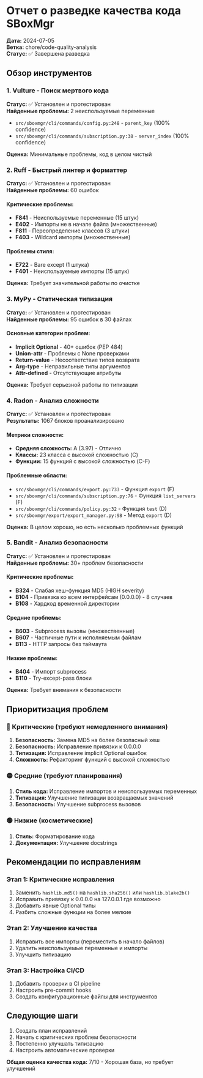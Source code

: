 # Отчет о разведке качества кода SBoxMgr

**Дата:** 2024-07-05  
**Ветка:** chore/code-quality-analysis  
**Статус:** ✅ Завершена разведка

## Обзор инструментов

### 1. Vulture - Поиск мертвого кода
**Статус:** ✅ Установлен и протестирован  
**Найденные проблемы:** 2 неиспользуемые переменные
- `src/sboxmgr/cli/commands/config.py:248` - `parent_key` (100% confidence)
- `src/sboxmgr/cli/commands/subscription.py:38` - `server_index` (100% confidence)

**Оценка:** Минимальные проблемы, код в целом чистый

### 2. Ruff - Быстрый линтер и форматтер
**Статус:** ✅ Установлен и протестирован  
**Найденные проблемы:** 60 ошибок

#### Критические проблемы:
- **F841** - Неиспользуемые переменные (15 штук)
- **E402** - Импорты не в начале файла (множественные)
- **F811** - Переопределение классов (3 штуки)
- **F403** - Wildcard импорты (множественные)

#### Проблемы стиля:
- **E722** - Bare except (1 штука)
- **F401** - Неиспользуемые импорты (15 штук)

**Оценка:** Требует значительной работы по очистке

### 3. MyPy - Статическая типизация
**Статус:** ✅ Установлен и протестирован  
**Найденные проблемы:** 95 ошибок в 30 файлах

#### Основные категории проблем:
- **Implicit Optional** - 40+ ошибок (PEP 484)
- **Union-attr** - Проблемы с None проверками
- **Return-value** - Несоответствие типов возврата
- **Arg-type** - Неправильные типы аргументов
- **Attr-defined** - Отсутствующие атрибуты

**Оценка:** Требует серьезной работы по типизации

### 4. Radon - Анализ сложности
**Статус:** ✅ Установлен и протестирован  
**Результаты:** 1067 блоков проанализировано

#### Метрики сложности:
- **Средняя сложность:** A (3.97) - Отлично
- **Классы:** 23 класса с высокой сложностью (C)
- **Функции:** 15 функций с высокой сложностью (C-F)

#### Проблемные области:
- `src/sboxmgr/cli/commands/export.py:733` - Функция `export` (F)
- `src/sboxmgr/cli/commands/subscription.py:76` - Функция `list_servers` (F)
- `src/sboxmgr/cli/commands/policy.py:32` - Функция `test` (D)
- `src/sboxmgr/export/export_manager.py:98` - Метод `export` (D)

**Оценка:** В целом хорошо, но есть несколько проблемных функций

### 5. Bandit - Анализ безопасности
**Статус:** ✅ Установлен и протестирован  
**Найденные проблемы:** 30+ проблем безопасности

#### Критические проблемы:
- **B324** - Слабая хеш-функция MD5 (HIGH severity)
- **B104** - Привязка ко всем интерфейсам (0.0.0.0) - 8 случаев
- **B108** - Хардкод временной директории

#### Средние проблемы:
- **B603** - Subprocess вызовы (множественные)
- **B607** - Частичные пути к исполняемым файлам
- **B113** - HTTP запросы без таймаута

#### Низкие проблемы:
- **B404** - Импорт subprocess
- **B110** - Try-except-pass блоки

**Оценка:** Требует внимания к безопасности

## Приоритизация проблем

### 🔴 Критические (требуют немедленного внимания)
1. **Безопасность:** Замена MD5 на более безопасный хеш
2. **Безопасность:** Исправление привязки к 0.0.0.0
3. **Типизация:** Исправление implicit Optional ошибок
4. **Сложность:** Рефакторинг функций с высокой сложностью

### 🟡 Средние (требуют планирования)
1. **Стиль кода:** Исправление импортов и неиспользуемых переменных
2. **Типизация:** Улучшение типизации возвращаемых значений
3. **Безопасность:** Улучшение subprocess вызовов

### 🟢 Низкие (косметические)
1. **Стиль:** Форматирование кода
2. **Документация:** Улучшение docstrings

## Рекомендации по исправлениям

### Этап 1: Критические исправления
1. Заменить `hashlib.md5()` на `hashlib.sha256()` или `hashlib.blake2b()`
2. Исправить привязку к 0.0.0.0 на 127.0.0.1 где возможно
3. Добавить явные Optional типы
4. Разбить сложные функции на более мелкие

### Этап 2: Улучшение качества
1. Исправить все импорты (переместить в начало файлов)
2. Удалить неиспользуемые переменные и импорты
3. Улучшить типизацию

### Этап 3: Настройка CI/CD
1. Добавить проверки в CI pipeline
2. Настроить pre-commit hooks
3. Создать конфигурационные файлы для инструментов

## Следующие шаги
1. Создать план исправлений
2. Начать с критических проблем безопасности
3. Постепенно улучшать типизацию
4. Настроить автоматические проверки

**Общая оценка качества кода:** 7/10 - Хорошая база, но требует улучшений 